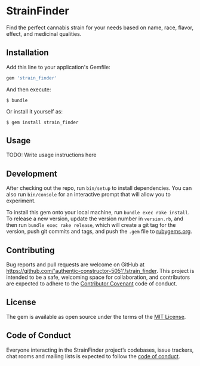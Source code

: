 # StrainFinder

Find the perfect cannabis strain for your needs based on name, race, flavor, effect, and medicinal qualities.

## Installation

Add this line to your application's Gemfile:

```ruby
gem 'strain_finder'
```

And then execute:

    $ bundle

Or install it yourself as:

    $ gem install strain_finder

## Usage

TODO: Write usage instructions here

## Development

After checking out the repo, run `bin/setup` to install dependencies. You can also run `bin/console` for an interactive prompt that will allow you to experiment.

To install this gem onto your local machine, run `bundle exec rake install`. To release a new version, update the version number in `version.rb`, and then run `bundle exec rake release`, which will create a git tag for the version, push git commits and tags, and push the `.gem` file to [rubygems.org](https://rubygems.org).

## Contributing

Bug reports and pull requests are welcome on GitHub at https://github.com/'authentic-constructor-5051'/strain_finder. This project is intended to be a safe, welcoming space for collaboration, and contributors are expected to adhere to the [Contributor Covenant](http://contributor-covenant.org) code of conduct.

## License

The gem is available as open source under the terms of the [MIT License](https://opensource.org/licenses/MIT).

## Code of Conduct

Everyone interacting in the StrainFinder project’s codebases, issue trackers, chat rooms and mailing lists is expected to follow the [code of conduct](https://github.com/'authentic-constructor-5051'/strain_finder/blob/master/CODE_OF_CONDUCT.md).
